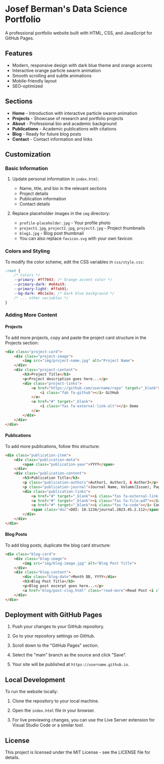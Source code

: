 # Josef Berman's Data Science Portfolio

A professional portfolio website built with HTML, CSS, and JavaScript for GitHub Pages.

## Features

- Modern, responsive design with dark blue theme and orange accents
- Interactive orange particle swarm animation
- Smooth scrolling and subtle animations
- Mobile-friendly layout
- SEO-optimized

## Sections

- **Home** - Introduction with interactive particle swarm animation
- **Projects** - Showcase of research and portfolio projects
- **About** - Professional bio and academic background
- **Publications** - Academic publications with citations
- **Blog** - Ready for future blog posts
- **Contact** - Contact information and links

## Customization

### Basic Information

1. Update personal information in `index.html`:
   - Name, title, and bio in the relevant sections
   - Project details
   - Publication information
   - Contact details

2. Replace placeholder images in the `img` directory:
   - `profile-placeholder.jpg` - Your profile photo
   - `project1.jpg`, `project2.jpg`, `project3.jpg` - Project thumbnails
   - `blog1.jpg` - Blog post thumbnail
   - You can also replace `favicon.svg` with your own favicon

### Colors and Styling

To modify the color scheme, edit the CSS variables in `css/style.css`:

```css
:root {
    /* Colors */
    --primary: #ff7043; /* Orange accent color */
    --primary-dark: #e64a19;
    --primary-light: #ffab91;
    --bg-dark: #0c1e2e; /* Dark blue background */
    /* ... other variables */
}
```

### Adding More Content

#### Projects

To add more projects, copy and paste the project card structure in the Projects section:

```html
<div class="project-card">
    <div class="project-image">
        <img src="img/project-name.jpg" alt="Project Name">
    </div>
    <div class="project-content">
        <h3>Project Title</h3>
        <p>Project description goes here...</p>
        <div class="project-links">
            <a href="https://github.com/username/repo" target="_blank">
                <i class="fab fa-github"></i> GitHub
            </a>
            <a href="#" target="_blank">
                <i class="fas fa-external-link-alt"></i> Demo
            </a>
        </div>
    </div>
</div>
```

#### Publications

To add more publications, follow this structure:

```html
<div class="publication-item">
    <div class="publication-meta">
        <span class="publication-year">YYYY</span>
    </div>
    <div class="publication-content">
        <h3>Publication Title</h3>
        <p class="publication-authors">Author1, Author2, & Author3</p>
        <p class="publication-journal">Journal Name, Volume(Issue), Pages</p>
        <div class="publication-links">
            <a href="#" target="_blank"><i class="fas fa-external-link-alt"></i> View Paper</a>
            <a href="#" target="_blank"><i class="fas fa-file-pdf"></i> PDF</a>
            <a href="#" target="_blank"><i class="fas fa-code"></i> Code</a>
            <span class="doi">DOI: 10.1234/journal.2023.45.2.112</span>
        </div>
    </div>
</div>
```

#### Blog Posts

To add blog posts, duplicate the blog card structure:

```html
<div class="blog-card">
    <div class="blog-image">
        <img src="img/blog-image.jpg" alt="Blog Post Title">
    </div>
    <div class="blog-content">
        <div class="blog-date">Month DD, YYYY</div>
        <h3>Blog Post Title</h3>
        <p>Blog post excerpt goes here...</p>
        <a href="blog/post-slug.html" class="read-more">Read Post <i class="fas fa-arrow-right"></i></a>
    </div>
</div>
```

## Deployment with GitHub Pages

1. Push your changes to your GitHub repository.

2. Go to your repository settings on GitHub.

3. Scroll down to the "GitHub Pages" section.

4. Select the "main" branch as the source and click "Save".

5. Your site will be published at `https://username.github.io`.

## Local Development

To run the website locally:

1. Clone the repository to your local machine.

2. Open the `index.html` file in your browser.

3. For live previewing changes, you can use the Live Server extension for Visual Studio Code or a similar tool.

## License

This project is licensed under the MIT License - see the LICENSE file for details.
